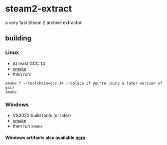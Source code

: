# steam2-extract
a very fast Steam 2 archive extractor

## building

### Linux

* At least GCC 14
* [xmake](https://xmake.io)
* then run:
```
xmake f --toolchain=gcc-14 (replace if you're using a later version of gcc)
xmake
```

### Windows

* VS2022 build tools (or later)
* [xmake](https://xmake.io)
* then run `xmake`

#### Windows artifacts also available [here](https://github.com/eepycats/steam2-extract/actions)

